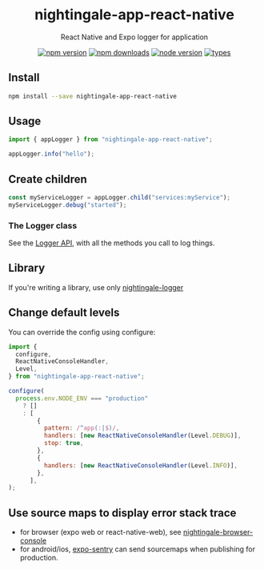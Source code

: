 <h1 align="center">
  nightingale-app-react-native
</h1>

<p align="center">
  React Native and Expo logger for application
</p>

<p align="center">
  <a href="https://npmjs.org/package/nightingale-app-react-native"><img src="https://img.shields.io/npm/v/nightingale-app-react-native.svg?style=flat-square" alt="npm version"></a>
  <a href="https://npmjs.org/package/nightingale-app-react-native"><img src="https://img.shields.io/npm/dw/nightingale-app-react-native.svg?style=flat-square" alt="npm downloads"></a>
  <a href="https://npmjs.org/package/nightingale-app-react-native"><img src="https://img.shields.io/node/v/nightingale-app-react-native.svg?style=flat-square" alt="node version"></a>
  <a href="https://npmjs.org/package/nightingale-app-react-native"><img src="https://img.shields.io/npm/types/nightingale-app-react-native.svg?style=flat-square" alt="types"></a>
</p>

## Install

```sh
npm install --save nightingale-app-react-native
```

## Usage

```js
import { appLogger } from "nightingale-app-react-native";

appLogger.info("hello");
```

## Create children

```js
const myServiceLogger = appLogger.child("services:myService");
myServiceLogger.debug("started");
```

### The Logger class

See the [Logger API](https://christophehurpeau.github.io/nightingale/classes/nightingale_logger_src.logger.html), with all the methods you call to log things.

## Library

If you're writing a library, use only [nightingale-logger](https://npmjs.org/package/nightingale-logger)

## Change default levels

You can override the config using configure:

```js
import {
  configure,
  ReactNativeConsoleHandler,
  Level,
} from "nightingale-app-react-native";

configure(
  process.env.NODE_ENV === "production"
    ? []
    : [
        {
          pattern: /^app(:|$)/,
          handlers: [new ReactNativeConsoleHandler(Level.DEBUG)],
          stop: true,
        },
        {
          handlers: [new ReactNativeConsoleHandler(Level.INFO)],
        },
      ],
);
```

## Use source maps to display error stack trace

- for browser (expo web or react-native-web), see [nightingale-browser-console](https://npmjs.org/package/nightingale-browser-console)
- for android/ios, [expo-sentry](https://docs.expo.io/guides/using-sentry/#publish-your-app-with-sourcemaps) can send sourcemaps when publishing for production.
